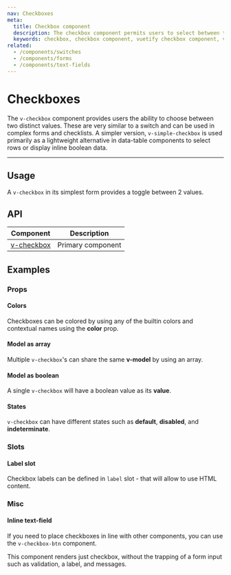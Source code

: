 ```yaml
---
nav: Checkboxes
meta:
  title: Checkbox component
  description: The checkbox component permits users to select between two values.
  keywords: checkbox, checkbox component, vuetify checkbox component, vue checkbox component
related:
  - /components/switches
  - /components/forms
  - /components/text-fields
---
```


# Checkboxes

The `v-checkbox` component provides users the ability to choose between two distinct values. These are very similar to a switch and can be used in complex forms and checklists. A simpler version, `v-simple-checkbox` is used primarily as a lightweight alternative in data-table components to select rows or display inline boolean data.

<!-- ![checkbox Entry](https://cdn.vuetifyjs.com/docs/images/components-temp/v-checkbox/v-checkbox-entry.png) -->

---

## Usage

A `v-checkbox` in its simplest form provides a toggle between 2 values.

<usage name="v-checkbox" />

<entry />

## API

| Component | Description |
| - | - |
| [v-checkbox](/api/v-checkbox/) | Primary component |

<api-inline hide-links />

## Examples

### Props

#### Colors

Checkboxes can be colored by using any of the builtin colors and contextual names using the **color** prop.

<example file="v-checkbox/prop-colors" />

#### Model as array

Multiple `v-checkbox`'s can share the same **v-model** by using an array.

<example file="v-checkbox/prop-model-as-array" />

#### Model as boolean

A single `v-checkbox` will have a boolean value as its **value**.

<example file="v-checkbox/prop-model-as-boolean" />

#### States

`v-checkbox` can have different states such as **default**, **disabled**, and **indeterminate**.

<example file="v-checkbox/prop-states" />

### Slots

#### Label slot

Checkbox labels can be defined in `label` slot - that will allow to use HTML content.

<example file="v-checkbox/slot-label" />

### Misc

#### Inline text-field

If you need to place checkboxes in line with other components, you can use the `v-checkbox-btn` component.

This component renders just checkbox, without the trapping of a form input such as validation, a label, and messages.

<example file="v-checkbox/misc-inline-textfield" />
